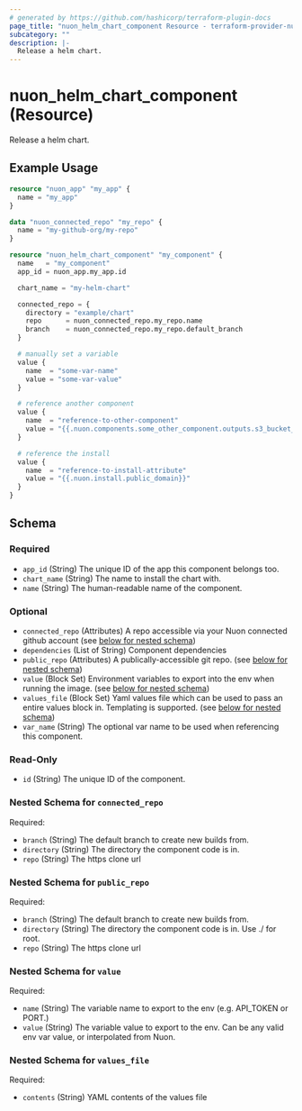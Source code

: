 ```yaml
---
# generated by https://github.com/hashicorp/terraform-plugin-docs
page_title: "nuon_helm_chart_component Resource - terraform-provider-nuon"
subcategory: ""
description: |-
  Release a helm chart.
---
```


# nuon_helm_chart_component (Resource)

Release a helm chart.

## Example Usage

```terraform
resource "nuon_app" "my_app" {
  name = "my_app"
}

data "nuon_connected_repo" "my_repo" {
  name = "my-github-org/my-repo"
}

resource "nuon_helm_chart_component" "my_component" {
  name   = "my_component"
  app_id = nuon_app.my_app.id

  chart_name = "my-helm-chart"

  connected_repo = {
    directory = "example/chart"
    repo      = nuon_connected_repo.my_repo.name
    branch    = nuon_connected_repo.my_repo.default_branch
  }

  # manually set a variable
  value {
    name  = "some-var-name"
    value = "some-var-value"
  }

  # reference another component
  value {
    name  = "reference-to-other-component"
    value = "{{.nuon.components.some_other_component.outputs.s3_bucket_name}}"
  }

  # reference the install
  value {
    name  = "reference-to-install-attribute"
    value = "{{.nuon.install.public_domain}}"
  }
}
```

<!-- schema generated by tfplugindocs -->
## Schema

### Required

- `app_id` (String) The unique ID of the app this component belongs too.
- `chart_name` (String) The name to install the chart with.
- `name` (String) The human-readable name of the component.

### Optional

- `connected_repo` (Attributes) A repo accessible via your Nuon connected github account (see [below for nested schema](#nestedatt--connected_repo))
- `dependencies` (List of String) Component dependencies
- `public_repo` (Attributes) A publically-accessible git repo. (see [below for nested schema](#nestedatt--public_repo))
- `value` (Block Set) Environment variables to export into the env when running the image. (see [below for nested schema](#nestedblock--value))
- `values_file` (Block Set) Yaml values file which can be used to pass an entire values block in. Templating is supported. (see [below for nested schema](#nestedblock--values_file))
- `var_name` (String) The optional var name to be used when referencing this component.

### Read-Only

- `id` (String) The unique ID of the component.

<a id="nestedatt--connected_repo"></a>
### Nested Schema for `connected_repo`

Required:

- `branch` (String) The default branch to create new builds from.
- `directory` (String) The directory the component code is in.
- `repo` (String) The https clone url


<a id="nestedatt--public_repo"></a>
### Nested Schema for `public_repo`

Required:

- `branch` (String) The default branch to create new builds from.
- `directory` (String) The directory the component code is in. Use ./ for root.
- `repo` (String) The https clone url


<a id="nestedblock--value"></a>
### Nested Schema for `value`

Required:

- `name` (String) The variable name to export to the env (e.g. API_TOKEN or PORT.)
- `value` (String) The variable value to export to the env. Can be any valid env var value, or interpolated from Nuon.


<a id="nestedblock--values_file"></a>
### Nested Schema for `values_file`

Required:

- `contents` (String) YAML contents of the values file
